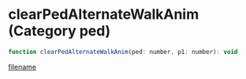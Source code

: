 # clearPedAlternateWalkAnim (Category ped)

```js
function clearPedAlternateWalkAnim(ped: number, p1: number): void
```

[filename](clearPedAlternateWalkAnim_m.md ':include')